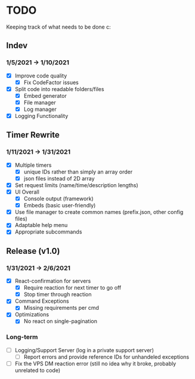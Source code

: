 # TODO

Keeping track of what needs to be done c:

## Indev

### 1/5/2021 → 1/10/2021

- [x] Improve code quality
  - [x] Fix CodeFactor issues
- [x] Split code into readable folders/files
  - [x] Embed generator
  - [x] File manager
  - [x] Log manager
- [x] Logging Functionality

## Timer Rewrite

### 1/11/2021 → 1/31/2021

- [x] Multiple timers
  - [x] unique IDs rather than simply an array order
  - [x] json files instead of 2D array
- [x] Set request limits (name/time/description lengths)
- [x] UI Overall
  - [x] Console output (framework)
  - [x] Embeds (basic user-friendly)
- [x] Use file manager to create common names (prefix.json, other config files)
- [x] Adaptable help menu
- [x] Appropriate subcommands

## Release (v1.0)

### 1/31/2021 → 2/6/2021

- [x] React-confirmation for servers
  - [x] Require reaction for next timer to go off
  - [x] Stop timer through reaction
- [x] Command Exceptions
  - [x] Missing requirements per cmd
- [x] Optimizations
  - [x] No react on single-pagination

### Long-term

- [ ] Logging/Support Server (log in a private support server)
  - [ ] Report errors and provide reference IDs for unhandeled exceptions
- [ ] Fix the VPS DM reaction error (still no idea why it broke, probably unrelated to code)
